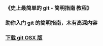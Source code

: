 ### 《史上最简单的 git - 简明指南 教程》
### 助你入门 git 的简明指南，木有高深内容
### [下载 git OSX 版](https://git-scm.com/download/mac)
